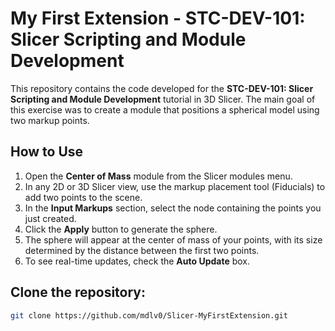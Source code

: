 # My First Extension - STC-DEV-101: Slicer Scripting and Module Development

This repository contains the code developed for the **STC-DEV-101: Slicer Scripting and Module Development** tutorial in 3D Slicer. The main goal of this exercise was to create a module that positions a spherical model using two markup points.

## How to Use

1. Open the **Center of Mass** module from the Slicer modules menu.
2. In any 2D or 3D Slicer view, use the markup placement tool (Fiducials) to add two points to the scene.
3. In the **Input Markups** section, select the node containing the points you just created.
4. Click the **Apply** button to generate the sphere.
5. The sphere will appear at the center of mass of your points, with its size determined by the distance between the first two points.
6. To see real-time updates, check the **Auto Update** box.

## Clone the repository:
 ```bash
 git clone https://github.com/mdlv0/Slicer-MyFirstExtension.git
